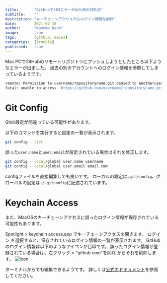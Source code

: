```yaml
---
title:       "GitHubで403エラーが出た時の対処法"
subtitle:    ""
description: "キーチェーンアクセスからログイン情報を削除"
date:        2021-07-10
author:      "Kazuma Kano"
image:       true
tags:        [github, macos]
categories:  [trouble]
published:   true
---
```


Mac PCでGitHubのリモートリポジトリにプッシュしようとしたところ以下ようなエラーが出ました。
過去の別のアカウントへのログイン情報を参照してしまっているようです。
```sh
remote: Permission to username/repositoryname.git denied to anotherusername.
fatal: unable to access 'https://github.com/username/repositoryname.git/': The requested URL returned error: 403
```

# Git Config
Gitの設定が間違っている可能性があります。

以下のコマンドを実行すると設定の一覧が表示されます。
```sh
git config --list
```

誤った`user.name`と`user.email`が設定されている場合はそれを修正します。
```sh
git config --local/global user.name username
git config --local/global user.email email.com
```

configファイルを直接編集しても良いです。
ローカルの設定は`.git/config`、グローバルの設定は`~/.gitconfig`に記述されています。

# Keychain Access
また、MacOSのキーチェーンアクセスに誤ったログイン情報が保存されている可能性もあります。

Spotlight > keychain access.app でキーチェーンアクセスを開きます。
ログイン を選択すると、保存されているログイン情報の一覧が表示されます。
GitHubのログイン情報は以下のようなアイコンが目印です。
誤ったログイン情報が登録されている場合は、右クリック > "github.com"を削除 からそれを削除します。
![Icon](../../img/post-20210710-03.png)

ターミナルからでも編集できるようです。
詳しくは[公式のドキュメント](https://docs.github.com/ja/github/getting-started-with-github/getting-started-with-git/updating-credentials-from-the-macos-keychain)を参照してください。
